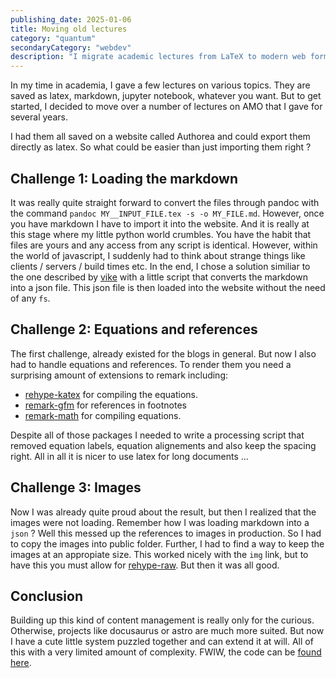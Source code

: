 ```yaml
---
publishing_date: 2025-01-06
title: Moving old lectures
category: "quantum"
secondaryCategory: "webdev"
description: "I migrate academic lectures from LaTeX to modern web formats. Discover solutions for handling equations, references, and static site generation in JavaScript environments."
---
```


In my time in academia, I gave a few lectures on various topics. They are saved as latex, markdown, jupyter notebook, whatever you want. But to get started, I decided to move over a number of lectures on AMO that I gave for several years.

I had them all saved on a website called Authorea and could export them directly as latex. So what could be easier than just importing them right ?

## Challenge 1: Loading the markdown

It was really quite straight forward to convert the files through pandoc with the command `pandoc MY__INPUT_FILE.tex -s -o MY_FILE.md`. However, once you have markdown I have to import it into the website. And it is really at this stage where my little python world crumbles. You have the habit that files are yours and any access from any script is identical. However, within the world of javascript, I suddenly had to think about strange things like clients / servers / build times etc. In the end, I chose a solution similiar to the one described by [vike](https://vike.dev/markdown) with a little script that converts the markdown into a json file. This json file is then loaded into the website without the need of any `fs`.

## Challenge 2: Equations and references

The first challenge, already existed for the blogs in general. But now I also had to handle equations and references. To render them you need a surprising amount of extensions to remark including:

- [rehype-katex](https://www.npmjs.com/package/rehype-katex) for compiling the equations.
- [remark-gfm](https://github.com/remarkjs/remark-gfm) for references in footnotes
- [remark-math](https://www.npmjs.com/package/remark-math) for compiling equations.

Despite all of those packages I needed to write a processing script that removed equation labels, equation alignements and also keep the spacing right. All in all it is nicer to use latex for long documents ...

## Challenge 3: Images

Now I was already quite proud about the result, but then I realized that the images were not loading. Remember how I was loading markdown into a `json` ? Well this messed up the references to images in production. So I had to copy the images into public folder. Further, I had to find a way to keep the images at an appropiate size. This worked nicely with the `img` link, but to have this you must allow for [rehype-raw](https://www.npmjs.com/package/rehype-raw). But then it was all good.

## Conclusion

Building up this kind of content management is really only for the curious. Otherwise, projects like docusaurus or astro are much more suited. But now I have a cute little system puzzled together and can extend it at will. All of this with a very limited amount of complexity. FWIW, the code can be [found here](https://github.com/fretchen/fretchen.github.io).
